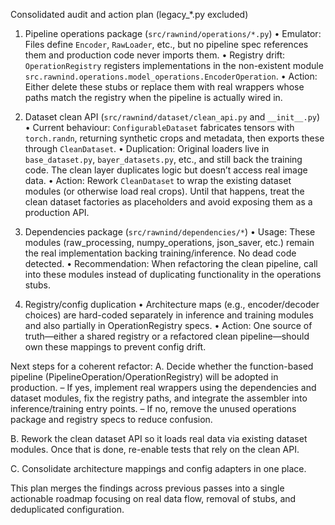 Consolidated audit and action plan (legacy_*.py excluded)

1. Pipeline operations package (`src/rawnind/operations/*.py`)
   • Emulator: Files define `Encoder`, `RawLoader`, etc., but no pipeline spec references them and production code never imports them.
   • Registry drift: `OperationRegistry` registers implementations in the non-existent module `src.rawnind.operations.model_operations.EncoderOperation`.
   • Action: Either delete these stubs or replace them with real wrappers whose paths match the registry when the pipeline is actually wired in.

2. Dataset clean API (`src/rawnind/dataset/clean_api.py` and `__init__.py`)
   • Current behaviour: `ConfigurableDataset` fabricates tensors with `torch.randn`, returning synthetic crops and metadata, then exports these through `CleanDataset`.
   • Duplication: Original loaders live in `base_dataset.py`, `bayer_datasets.py`, etc., and still back the training code. The clean layer duplicates logic but doesn’t access real image data.
   • Action: Rework `CleanDataset` to wrap the existing dataset modules (or otherwise load real crops). Until that happens, treat the clean dataset factories as placeholders and avoid exposing them as a production API.

3. Dependencies package (`src/rawnind/dependencies/*`)
   • Usage: These modules (raw_processing, numpy_operations, json_saver, etc.) remain the real implementation backing training/inference. No dead code detected.
   • Recommendation: When refactoring the clean pipeline, call into these modules instead of duplicating functionality in the operations stubs.

4. Registry/config duplication
   • Architecture maps (e.g., encoder/decoder choices) are hard-coded separately in inference and training modules and also partially in OperationRegistry specs.
   • Action: One source of truth—either a shared registry or a refactored clean pipeline—should own these mappings to prevent config drift.

Next steps for a coherent refactor:
A. Decide whether the function-based pipeline (PipelineOperation/OperationRegistry) will be adopted in production.
   – If yes, implement real wrappers using the dependencies and dataset modules, fix the registry paths, and integrate the assembler into inference/training entry points.
   – If no, remove the unused operations package and registry specs to reduce confusion.

B. Rework the clean dataset API so it loads real data via existing dataset modules. Once that is done, re-enable tests that rely on the clean API.

C. Consolidate architecture mappings and config adapters in one place.

This plan merges the findings across previous passes into a single actionable roadmap focusing on real data flow, removal of stubs, and deduplicated configuration.